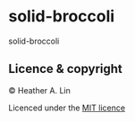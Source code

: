 # solid-broccoli
solid-broccoli

## Licence & copyright

© Heather A. Lin

Licenced under the [MIT licence](LICENCED)
